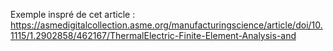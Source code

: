 Exemple inspré de cet article : https://asmedigitalcollection.asme.org/manufacturingscience/article/doi/10.1115/1.2902858/462167/ThermalElectric-Finite-Element-Analysis-and
